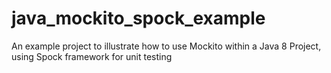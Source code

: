 # java_mockito_spock_example
An example project to illustrate how to use Mockito within a Java 8 Project, using Spock framework for unit testing
